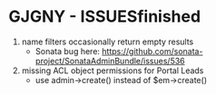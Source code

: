 # GJGNY - ISSUESfinished

1. name filters occasionally return empty results
	- Sonata bug here: <https://github.com/sonata-project/SonataAdminBundle/issues/536>
2. missing ACL object permissions for Portal Leads
	- use admin->create() instead of $em->create()